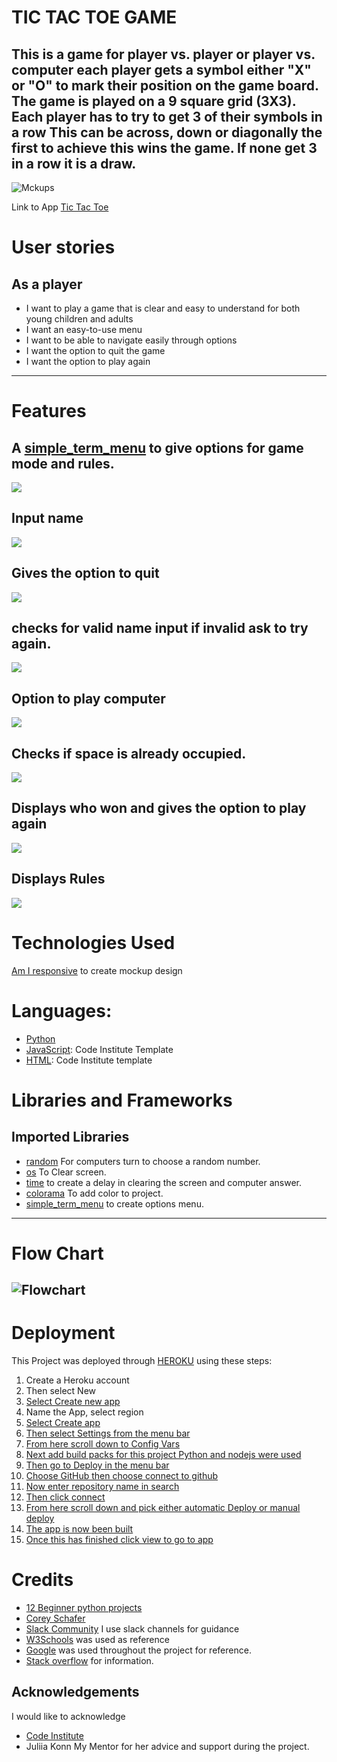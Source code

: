 # TIC TAC TOE GAME
This is a game for player vs. player or player vs. computer each player gets a symbol either "X" or "O" to mark their position on the game board. The game is played on a 9 square grid (3X3). Each player has to try to get 3 of their symbols in a row This can be across, down or diagonally the first to achieve this wins the game. If none get 3 in a row it is a draw.
---
![Mckups](documentation/mockup.png)

Link to App [Tic Tac Toe ](https://tic-tac-toe-pp3-3dc19c748ca1.herokuapp.com/)

# User stories
## As a player 
* I want to play a game that is clear and easy to understand for both young children and adults
* I want an easy-to-use menu
* I want to be able to navigate easily through options
* I want the option to quit the game 
* I want the option to play again
---
# Features
## A [simple_term_menu](https://pypi.org/project/simple-term-menu/) to give options for game mode and rules.
![](documentation/simple.png)
## Input name 
![](documentation/input-name.png)
## Gives the option to quit
![](documentation/quit.png)
## checks for valid name input if invalid ask to try again.
![](documentation/input-name.png)
## Option to play computer
![](documentation/play-computer.png)
## Checks if space is already occupied.
![](documentation/occupied.png)
## Displays who won and gives the option to play again
![](documentation/won.png)
## Displays Rules
![](documentation/rules.png)


# Technologies Used
[Am I responsive](https://ui.dev/amiresponsive) to create mockup design

# Languages:
* [Python](https://www.python.org/)
* [JavaScript](https://www.javascript.com/): Code Institute Template
* [HTML](https://html.com/): Code Institute template

# Libraries and Frameworks

## Imported Libraries
* [random](https://docs.python.org/3/library/random.html) For computers turn to choose a random number.
* [os](https://docs.python.org/3/library/os.html) To Clear screen.
* [time](https://docs.python.org/3/library/time.html?highlight=time#module-time) to create a delay in clearing the screen and computer answer.
* [colorama](https://pypi.org/project/colorama/) To add color to project.
* [simple_term_menu](https://pypi.org/project/simple-term-menu/) to create options menu.





---
# Flow Chart
![Flowchart](documentation/flowchart.png)
---
# Deployment
This Project was deployed through [HEROKU](https://www.heroku.com/) using these steps:

1. Create a Heroku account 
2. Then select New
3. [Select Create new app](documentation/heroku-new.png)
4. Name the App, select region
5. [Select Create app](documentation/name_region.png)
6. [Then select Settings from the menu bar](documentation/setting.png)
7. [From here scroll down to Config Vars](documentation/config.png)
8. [Next add build packs for this project Python and nodejs were used](documentation/build_pack.png)
9. [Then go to Deploy in the menu bar](documentation/deploy.png)
10. [Choose GitHub then choose connect to github](documentation/deploy-method.png)
11. [Now enter repository name in search](documentation/name.png) 
12. [Then click connect](documentation/connect.png)
13. [From here scroll down and pick either automatic Deploy or manual deploy](documentation/update-deploy.png)
14. [The app is now been built](documentation/building.png)
15. [Once this has finished click view to go to app](documentation/deployed_success.png)


# Credits 
* [12 Beginner python projects](https://www.youtube.com/watch?v=8ext9G7xspg&t=2189s)
* [Corey Schafer](https://www.youtube.com/@coreyms) 
* [Slack Community](https://app.slack.com/) I use slack channels for guidance
* [W3Schools](https://www.w3schools.com/) was used as reference
* [Google](https://www.google.com/) was used throughout the project for reference.
* [Stack overflow](https://stackoverflow.com/) for information.


## Acknowledgements
I would like to acknowledge 
* [Code Institute](https://codeinstitute.net/)
* Juliia Konn My Mentor for her advice and support during the project. 